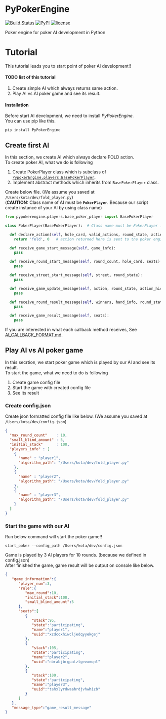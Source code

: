# PyPokerEngine

[![Build Status](https://travis-ci.org/ishikota/PyPokerEngine.svg?branch=master)](https://travis-ci.org/ishikota/PyPokerEngine)
[![PyPI](https://img.shields.io/pypi/v/PyPokerEngine.svg?maxAge=2592000)]([![PyPI](https://img.shields.io/pypi/v/nine.svg?maxAge=2592000)](https://github.com/ishikota/PyPokerEngine))
[![license](https://img.shields.io/github/license/mashape/apistatus.svg?maxAge=2592000)](https://github.com/ishikota/kyoka/blob/master/LICENSE.md)

Poker engine for poker AI development in Python

# Tutorial
This tutorial leads you to start point of poker AI development!!
#### TODO list of this tutorial
1. Create simple AI which always returns same action.
2. Play AI vs AI poker game and see its result.

#### Installation
Before start AI development, we need to install *PyPokerEngine*.  
You can use pip like this.
```
pip install PyPokerEngine
```

## Create first AI
In this section, we create AI which always declare FOLD action.  
To create poker AI, what we do is following

1. Create PokerPlayer class which is subclass of [`PypokerEngine.players.BasePokerPlayer`](https://github.com/ishikota/PyPokerEngine/blob/master/pypokerengine/players/base_poker_player.py).
2. Implement abstract methods which inherits from `BasePokerPlayer` class.


Create below file. (We assume you saved at `/Users/kota/dev/fold_player.py`)  
(**CAUTION:** Class name of AI must be **`PokerPlayer`**. Because our script create instance of your AI by using class name)

```python
from pypokerengine.players.base_poker_player import BasePokerPlayer

class PokerPlayer(BasePokerPlayer):  # Class name must be PokerPlayer !!

  def declare_action(self, hole_card, valid_actions, round_state, action_histories):
    return 'fold', 0   # action returned here is sent to the poker engine

  def receive_game_start_message(self, game_info):
    pass

  def receive_round_start_message(self, round_count, hole_card, seats):
    pass

  def receive_street_start_message(self, street, round_state):
    pass

  def receive_game_update_message(self, action, round_state, action_histories):
    pass

  def receive_round_result_message(self, winners, hand_info, round_state):
    pass

  def receive_game_result_message(self, seats):
    pass
```
If you are interested in what each callback method receives, See [AI_CALLBACK_FORMAT.md](https://github.com/ishikota/PyPokerEngine/blob/master/AI_CALLBACK_FORMAT.md).

## Play AI vs AI poker game
In this secrtion, we start poker game which is played by our AI and see its result.  
To start the game, what we need to do is following

1. Create game config file
2. Start the game with created config file
3. See its result

### Create config.json
Create json formatted config file like below. (We assume you saved at `/Users/kota/dev/config.json`)  

```json
{
  "max_round_count"    : 10,
  "small_blind_amount" : 5,
  "initial_stack"      : 100,
  "players_info" : [
    {
      "name" : "player1",
      "algorithm_path": "/Users/kota/dev/fold_player.py"
    },
    {
      "name" : "player2",
      "algorithm_path": "/Users/kota/dev/fold_player.py"
    },
    {
      "name" : "player3",
      "algorithm_path": "/Users/kota/dev/fold_player.py"
    }
  ]
}

```

### Start the game with our AI
Run below command will start the poker game!!  
```
start_poker --config_path /Users/kota/dev/config.json
```
Game is played by 3 AI players for 10 rounds. (because we defined in config.json)  
After finished the game, game result will be output on console like below.
```json
{
   "game_information":{
      "player_num":3,
      "rule":{
         "max_round":10,
         "initial_stack":100,
         "small_blind_amount":5
      },
      "seats":[
         {
            "stack":95,
            "state":"participating",
            "name":"player1",
            "uuid":"xzdccxhiwcljedqyyekgej"
         },
         {
            "stack":105,
            "state":"participating",
            "name":"player2",
            "uuid":"nbrabjbrgpatztgevxmqnl"
         },
         {
            "stack":100,
            "state":"participating",
            "name":"player3",
            "uuid":"tahxlyrdwaahrdjvhwhizb"
         }
      ]
   },
   "message_type":"game_result_message"
}
```
